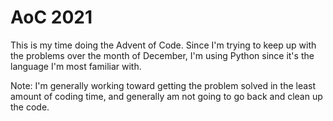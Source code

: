 AoC 2021
========

This is my time doing the Advent of Code.
Since I'm trying to keep up with the problems over the month of December,
I'm using Python since it's the language I'm most familiar with.

Note: I'm generally working toward getting the problem solved in the least
amount of coding time,
and generally am not going to go back and clean up the code.
